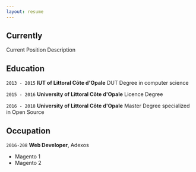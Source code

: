 ```yaml
---
layout: resume
---
```

## Currently

Current Position Description

## Education

`2013 - 2015`
__IUT of Littoral Côte d'Opale__
DUT Degree in computer science

`2015 - 2016`
__University of Littoral Côte d'Opale__
Licence Degree 

`2016 - 2018`
__University of Littoral Côte d'Opale__
Master Degree specialized in Open Source

<!-- 
## Awards

`2012`
Name of Award, Organization 

## Publications

### Journals

`1994`
Article Title, Journal Title

`1994`
Article Title, Journal Title

### Books

`1994`
Book Title, Journal Title

`1994`
Book Title, Journal Title


## Presentations

`1994`
Presentation Title, Conference, <a href="https://MyWebsite.tld/presentation1">Link to Presentation</a>

 -->
## Occupation
<!-- 
`Current`
__Current Job Title__, Current Employer 

- Task
- Task
-->
`2016-208`
__Web Developer__, Adexos 

- Magento 1
- Magento 2



<!-- ### Footer

Last updated: August 2018 -->


